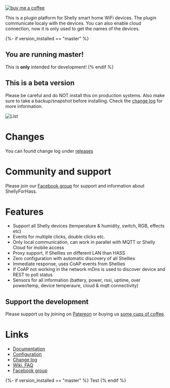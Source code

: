 [![buy me a coffee](https://www.buymeacoffee.com/assets/img/custom_images/orange_img.png)](https://www.buymeacoffee.com/styrahem)

This is a plugin platform for Shelly smart home WiFi devices. The plugin communicate localy with the devices. You can also enable cloud connection, now it is only used to get the names of the devices.

{%- if version_installed == "master" %}
## You are running master!
This is **only** intended for development!
{% endif %}

## This is a beta version
Please be careful and do NOT install this on production systems. Also make sure to take a backup/snapshot before installing. Check the [change log](https://github.com/StyraHem/ShellyForHASS/releases) for more information.

![List](https://raw.githubusercontent.com/StyraHem/ShellyForHASS/master/images/intro.png)

# Changes
You can found change log under [releases](https://github.com/StyraHem/ShellyForHASS/releases)

# Community and support
Please join our [Facebook group](https://www.facebook.com/groups/shellyforhass) for support and information about ShellyForHass.

# Features
- Support all Shelly devices (temperature & humidity, switch, RGB, effects etc)
- Events for multiple clicks, double clicks etc.
- Only local communication, can work in parallel with MQTT or Shelly Cloud for mobile access
- Proxy support, if Shellies on different LAN than HASS
- Zero configuration with automatic discovery of all Shellies
- Immediate response, uses CoAP events from Shellies
- If CoAP not working in the network mDns is used to discover device and REST to poll status
- Sensors for all information (battery, power, rssi, uptime, over power/temp, device temperaure, cloud & mqtt connectivity)

## Support the development
Please support us by joining on [Patereon](https://www.patreon.com/shelly4hass) or buying us [some cups of coffee](https://www.buymeacoffee.com/styrahem).

# Links
- [Documentation](https://github.com/StyraHem/ShellyForHASS/blob/master/README.md)
- [Configuration](https://github.com/StyraHem/ShellyForHASS/blob/master/README.md#configure)
- [Change log](https://github.com/StyraHem/ShellyForHASS/releases)
- [Wiki, FAQ](https://github.com/StyraHem/ShellyForHASS/wiki)
- [Facebook group](https://www.facebook.com/groups/shellyforhass)

{%- if version_installed == "master" %}
Test
{% endif %}
